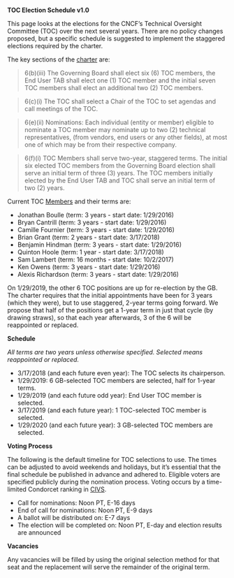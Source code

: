 **TOC Election Schedule v1.0**

This page looks at the elections for the CNCF’s Technical Oversight Committee (TOC) over the next several years. There are no policy changes proposed, but a specific schedule is suggested to implement the staggered elections required by the charter.

The key sections of the [charter](https://www.cncf.io/about/charter/) are:

>6(b)(iii) The Governing Board shall elect six (6) TOC members, the End User TAB shall elect one (1) TOC member and the initial seven TOC members shall elect an additional two (2) TOC members.

>6(c)(i) The TOC shall select a Chair of the TOC to set agendas and call meetings of the TOC.

>6(e)(ii) Nominations: Each individual (entity or member) eligible to nominate a TOC member may nominate up to two (2) technical representatives, (from vendors, end users or any other fields), at most one of which may be from their respective company.

>6(f)(i) TOC Members shall serve two-year, staggered terms. The initial six elected TOC members from the Governing Board election shall serve an initial term of three (3) years. The TOC members initially elected by the End User TAB and TOC shall serve an initial term of two (2) years.

Current TOC [Members](https://github.com/cncf/toc#members) and their terms are:

* Jonathan Boulle (term: 3 years - start date: 1/29/2016)
* Bryan Cantrill (term: 3 years - start date: 1/29/2016)
* Camille Fournier (term: 3 years - start date: 1/29/2016)
* Brian Grant (term: 2 years - start date: 3/17/2018)
* Benjamin Hindman (term: 3 years - start date: 1/29/2016)
* Quinton Hoole (term: 1 year - start date: 3/17/2018)
* Sam Lambert (term: 16 months - start date: 10/2/2017)
* Ken Owens (term: 3 years - start date: 1/29/2016)
* Alexis Richardson (term: 3 years - start date: 1/29/2016)

On 1/29/2019, the other 6 TOC positions are up for re-election by the GB. The charter requires that the initial appointments have been for 3 years (which they were), but to use staggered, 2-year terms going forward. We propose that half of the positions get a 1-year term in just that cycle (by drawing straws), so that each year afterwards, 3 of the 6 will be reappointed or replaced.

**Schedule**

*All terms are two years unless otherwise specified. Selected means reappointed or replaced.*

* 3/17/2018 (and each future even year): The TOC selects its chairperson.
* 1/29/2019: 6 GB-selected TOC members are selected, half for 1-year terms.
* 1/29/2019 (and each future odd year): End User TOC member is selected.
* 3/17/2019 (and each future year): 1 TOC-selected TOC member is selected.
* 1/29/2020 (and each future year): 3 GB-selected TOC members are selected.

**Voting Process**

The following is the default timeline for TOC selections to use. The times can be adjusted to avoid weekends and holidays, but it’s essential that the final schedule be published in advance and adhered to. Eligible voters are specified publicly during the nomination process. Voting occurs by a time-limited Condorcet ranking in [CIVS](http://civs.cs.cornell.edu/).

* Call for nominations: Noon PT, E-16 days
* End of call for nominations: Noon PT, E-9 days
* A ballot will be distributed on: E-7 days
* The election will be completed on: Noon PT, E-day and election results are announced

**Vacancies**

Any vacancies will be filled by using the original selection method for that seat and the replacement will serve the remainder of the original term.
